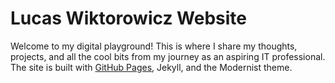 # Lucas Wiktorowicz Website

Welcome to my digital playground! This is where I share my thoughts, projects, and all the cool bits from my journey as an aspiring IT professional. The site is built with [GitHub Pages](https://pages.github.com/), Jekyll, and the Modernist theme.